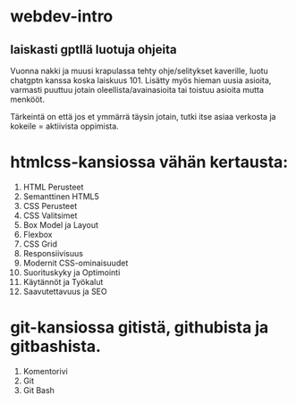 # webdev-intro

## laiskasti gptllä luotuja ohjeita

Vuonna nakki ja muusi krapulassa tehty ohje/selitykset kaverille, luotu chatgptn kanssa koska laiskuus 101.
Lisätty myös hieman uusia asioita, varmasti puuttuu jotain oleellista/avainasioita tai toistuu asioita mutta menkööt.

Tärkeintä on että jos et ymmärrä täysin jotain, tutki itse asiaa verkosta ja kokeile = aktiivista oppimista.

# htmlcss-kansiossa vähän kertausta:

1. HTML Perusteet
2. Semanttinen HTML5
3. CSS Perusteet
4. CSS Valitsimet
5. Box Model ja Layout
6. Flexbox
7. CSS Grid
8. Responsiivisuus
9. Modernit CSS-ominaisuudet
10.   Suorituskyky ja Optimointi
11.   Käytännöt ja Työkalut
12.   Saavutettavuus ja SEO

# git-kansiossa gitistä, githubista ja gitbashista.

1. Komentorivi
2. Git
3. Git Bash
